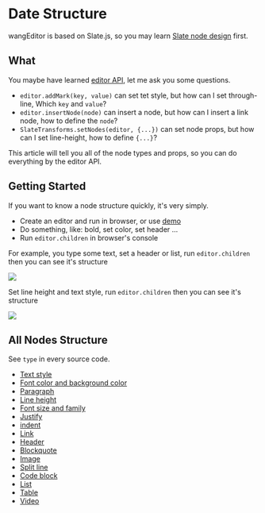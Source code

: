 # Date Structure

wangEditor is based on Slate.js, so you may learn [Slate node design](https://docs.slatejs.org/concepts/02-nodes) first.

## What

You maybe have learned [editor API](./API.md), let me ask you some questions.

- `editor.addMark(key, value)` can set tet style, but how can I set through-line, Which `key` and `value`?
- `editor.insertNode(node)` can insert a node, but how can I insert a link node, how to define the `node`?
- `SlateTransforms.setNodes(editor, {...})` can set node props, but how can I set line-height, how to define `{...}`?

This article will tell you all of the node types and props, so you can do everything by the editor API.

## Getting Started

If you want to know a node structure quickly, it's very simply.
- Create an editor and run in browser, or use [demo](https://www.wangeditor.com/demo/en/)
- Do something, like: bold, set color, set header ...
- Run `editor.children` in browser's console

For example, you type some text, set a header or list, run `editor.children` then you can see it's structure

![](/image/数据结构-1-en.png)

Set line height and text style, run `editor.children` then you can see it's structure

![](/image/数据结构-2-en.png)

## All Nodes Structure

See `type` in every source code.

- [Text style](https://github.com/wangeditor-team/wangEditor-v5/blob/main/packages/basic-modules/src/modules/text-style/custom-types.ts)
- [Font color and background color](https://github.com/wangeditor-team/wangEditor-v5/blob/main/packages/basic-modules/src/modules/color/custom-types.ts)
- [Paragraph](https://github.com/wangeditor-team/wangEditor-v5/blob/main/packages/basic-modules/src/modules/paragraph/custom-types.ts)
- [Line height](https://github.com/wangeditor-team/wangEditor-v5/blob/main/packages/basic-modules/src/modules/line-height/custom-types.ts)
- [Font size and family](https://github.com/wangeditor-team/wangEditor-v5/blob/main/packages/basic-modules/src/modules/font-size-family/custom-types.ts)
- [Justify](https://github.com/wangeditor-team/wangEditor-v5/blob/main/packages/basic-modules/src/modules/justify/custom-types.ts)
- [indent](https://github.com/wangeditor-team/wangEditor-v5/blob/main/packages/basic-modules/src/modules/indent/custom-types.ts)
- [Link](https://github.com/wangeditor-team/wangEditor-v5/blob/main/packages/basic-modules/src/modules/link/custom-types.ts)
- [Header](https://github.com/wangeditor-team/wangEditor-v5/blob/main/packages/basic-modules/src/modules/header/custom-types.ts)
- [Blockquote](https://github.com/wangeditor-team/wangEditor-v5/blob/main/packages/basic-modules/src/modules/blockquote/custom-types.ts)
- [Image](https://github.com/wangeditor-team/wangEditor-v5/blob/main/packages/basic-modules/src/modules/image/custom-types.ts)
- [Split line](https://github.com/wangeditor-team/wangEditor-v5/blob/main/packages/basic-modules/src/modules/divider/custom-types.ts)
- [Code block](https://github.com/wangeditor-team/wangEditor-v5/blob/main/packages/basic-modules/src/modules/code-block/custom-types.ts)
- [List](https://github.com/wangeditor-team/wangEditor-v5/blob/main/packages/list-module/src/module/custom-types.ts)
- [Table](https://github.com/wangeditor-team/wangEditor-v5/blob/main/packages/table-module/src/module/custom-types.ts)
- [Video](https://github.com/wangeditor-team/wangEditor-v5/blob/main/packages/video-module/src/module/custom-types.ts)

